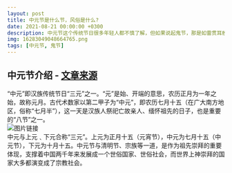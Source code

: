 ```yaml
---
layout: post
title: 中元节是什么节，风俗是什么?
date: 2021-08-21 00:00:00 +0300
description: 中元节这个传统节日很多年轻人都不慎了解，但如果说起鬼节，那是如雷贯耳般的熟悉，那么中元节的风俗是什么？在民间中元节也有鬼节的称呼，是三大鬼节之一。今天我们就走进中元节，了解这个神秘的节日。
img: 16283049048664765.png
tags: [中元节, 鬼节]
---
```

## 中元节介绍 - [文章来源][url]
“中元”即汉族传统节日“三元”之一。“元”是始、开端的意思，农历正月为一年之始，故称元月。古代术数家以第二甲子为“中元”，即农历七月十五（在广大南方地区，俗称“七月半”），这一天是汉族人祭祀亡故亲人、缅怀祖先的日子，也是重要的“八节”之一。<br>
![图片链接]({{site.baseurl}}/assets/img/idea/zyj.jpeg)<br>
中元与上元﹑下元合称“三元”。上元为正月十五（元宵节），中元为七月十五（中元节），下元为十月十五。中元节与清明节、宗族等一道，是作为祖先崇拜的重要体现，支撑着中国两千年来发展成一个世俗国家、世俗社会，而世界上神崇拜的国家大多都演变成了宗教社会。

[url]: https://zhidao.baidu.com/question/63961951.html/
